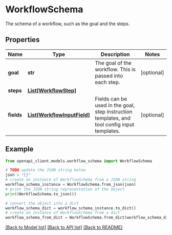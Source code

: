 # WorkflowSchema

The schema of a workflow, such as the goal and the steps.

## Properties

Name | Type | Description | Notes
------------ | ------------- | ------------- | -------------
**goal** | **str** | The goal of the workflow. This is passed into each step. | [optional] 
**steps** | [**List[WorkflowStep]**](WorkflowStep.md) |  | 
**fields** | [**List[WorkflowInputField]**](WorkflowInputField.md) | Fields can be used in the goal, step instruction templates, and tool config input templates. | [optional] 

## Example

```python
from openapi_client.models.workflow_schema import WorkflowSchema

# TODO update the JSON string below
json = "{}"
# create an instance of WorkflowSchema from a JSON string
workflow_schema_instance = WorkflowSchema.from_json(json)
# print the JSON string representation of the object
print(WorkflowSchema.to_json())

# convert the object into a dict
workflow_schema_dict = workflow_schema_instance.to_dict()
# create an instance of WorkflowSchema from a dict
workflow_schema_from_dict = WorkflowSchema.from_dict(workflow_schema_dict)
```
[[Back to Model list]](../README.md#documentation-for-models) [[Back to API list]](../README.md#documentation-for-api-endpoints) [[Back to README]](../README.md)


